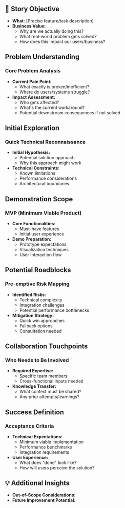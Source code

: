 ## 🎯 Story Objective
- **What:** [Precise feature/task description]
- **Business Value:** 
  - Why are we actually doing this?
  - What real-world problem gets solved?
  - How does this impact our users/business?

## Problem Understanding
### Core Problem Analysis
- **Current Pain Point:**
  - What exactly is broken/inefficient?
  - Where do users/systems struggle?
- **Impact Assessment:**
  - Who gets affected?
  - What's the current workaround?
  - Potential downstream consequences if not solved

## Initial Exploration
### Quick Technical Reconnaissance 
- **Initial Hypothesis:**
  - Potential solution approach
  - Why this approach might work
- **Technical Constraints:**
  - Known limitations
  - Performance considerations
  - Architectural boundaries

## Demonstration Scope
### MVP (Minimum Viable Product)
- **Core Functionalities:**
  - Must-have features
  - Initial user experience
- **Demo Preparation:**
  - Prototype expectations
  - Visualization techniques
  - User interaction flow


## Potential Roadblocks
### Pre-emptive Risk Mapping
- **Identified Risks:**
  - Technical complexity
  - Integration challenges
  - Potential performance bottlenecks
- **Mitigation Strategy:**
  - Quick win approaches
  - Fallback options
  - Consultation needed

## Collaboration Touchpoints
### Who Needs to Be Involved
- **Required Expertise:**
  - Specific team members
  - Cross-functional inputs needed
- **Knowledge Transfer:**
  - What context must be shared?
  - Any prior attempts/learnings?

## Success Definition
### Acceptance Criteria
- **Technical Expectations:**
  - Minimum viable implementation
  - Performance benchmarks
  - Integration requirements
- **User Experience:**
  - What does "done" look like?
  - How will users perceive the solution?

## 💡 Additional Insights
- **Out-of-Scope Considerations:**
- **Future Improvement Potential:**
